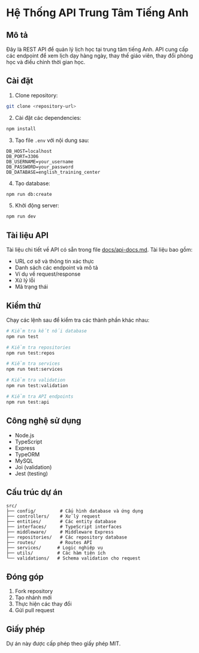 # Hệ Thống API Trung Tâm Tiếng Anh

## Mô tả
Đây là REST API để quản lý lịch học tại trung tâm tiếng Anh. API cung cấp các endpoint để xem lịch dạy hàng ngày, thay thế giáo viên, thay đổi phòng học và điều chỉnh thời gian học.

## Cài đặt

1. Clone repository:
```bash
git clone <repository-url>
```

2. Cài đặt các dependencies:
```bash
npm install
```

3. Tạo file `.env` với nội dung sau:
```env
DB_HOST=localhost
DB_PORT=3306
DB_USERNAME=your_username
DB_PASSWORD=your_password
DB_DATABASE=english_training_center
```

4. Tạo database:
```bash
npm run db:create
```

5. Khởi động server:
```bash
npm run dev
```

## Tài liệu API
Tài liệu chi tiết về API có sẵn trong file [docs/api-docs.md](docs/api-docs.md). Tài liệu bao gồm:

- URL cơ sở và thông tin xác thực
- Danh sách các endpoint và mô tả
- Ví dụ về request/response
- Xử lý lỗi
- Mã trạng thái

## Kiểm thử
Chạy các lệnh sau để kiểm tra các thành phần khác nhau:

```bash
# Kiểm tra kết nối database
npm run test

# Kiểm tra repositories
npm run test:repos

# Kiểm tra services
npm run test:services

# Kiểm tra validation
npm run test:validation

# Kiểm tra API endpoints
npm run test:api
```

## Công nghệ sử dụng
- Node.js
- TypeScript
- Express
- TypeORM
- MySQL
- Joi (validation)
- Jest (testing)

## Cấu trúc dự án
```
src/
├── config/         # Cấu hình database và ứng dụng
├── controllers/    # Xử lý request
├── entities/       # Các entity database
├── interfaces/     # TypeScript interfaces
├── middleware/     # Middleware Express
├── repositories/   # Các repository database
├── routes/         # Routes API
├── services/      # Logic nghiệp vụ
├── utils/         # Các hàm tiện ích
└── validations/   # Schema validation cho request
```

## Đóng góp
1. Fork repository
2. Tạo nhánh mới
3. Thực hiện các thay đổi
4. Gửi pull request

## Giấy phép
Dự án này được cấp phép theo giấy phép MIT.
